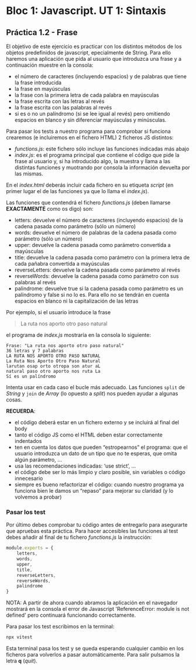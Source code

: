 # Bloc 1: Javascript. UT 1: Sintaxis
## Práctica 1.2 - Frase
El objetivo de este ejercicio es practicar con los distintos métodos de los objetos predefinidos de javascript, epecialmente de String. Para ello haremos una aplicación que pida al usuario que introduzca una frase y a continuación muestre en la consola:
- el número de caracteres (incluyendo espacios) y de palabras que tiene la frase introducida
- la frase en mayúsculas
- la frase con la primera letra de cada palabra en mayúsculas
- la frase escrita con las letras al revés
- la frase escrita con las palabras al revés
- si es o no un palíndromo (si se lee igual al revés) pero omitiendo espacios en blanco y sin diferenciar mayúsculas y minúsculas.

Para pasar los tests a nuestro programa para comprobar si funciona crearemos (e incluiremos en el fichero HTML) 2 ficheros JS distintos:
- _functions.js_: este fichero sólo incluye las funciones indicadas más abajo
- _index.js_: es el programa principal que contiene el código que pide la frase al usuario y, si ha introducido algo, la muestra y llama a las distintas funciones y muotrando por consola la información devuelta por las mismas.

En el _index.html_ deberás incluir cada fichero en su etiqueta _script_ (en primer lugar el de las funciones ya que lo llama el _index.js_).

Las funciones que contendrá el fichero _functions.js_ (deben llamarse **EXACTAMENTE** como os digo) son:
-	letters: devuelve el número de caracteres (incluyendo espacios) de la cadena pasada como parámetro (sólo un número)
-	words: devuelve el número de palabras de la cadena pasada como parámetro (sólo un número)
-	upper: devuelve la cadena pasada como parámetro convertida a mayúsculas
-	title: devuelve la cadena pasada como parámetro con la primera letra de cada pañabra convertida a mayúsculas
-	reverseLetters: devuelve la cadena pasada como parámetro al revés
-	reverseWords: devuelve la cadena pasada como parámetro con sus palabras al revés
-	palindrome: devuelve true si la cadena pasada como parámetro es un palíndromo y false si no lo es. Para ello no se tendrán en cuenta espacios en blanco ni la capitalización de las letras

Por ejemplo, si el usuario introduce la frase 
> La ruta nos aporto otro paso natural

el programa de _index.js_ mostraría en la consola lo siguiente:
```
Frase: "La ruta nos aporto otro paso natural"
36 letras y 7 palabras
LA RUTA NOS APORTO OTRO PASO NATURAL 
La Ruta Nos Aporto Otro Paso Natural 
larutan osap orto otropa son atur aL 
natural paso otro aporto nos ruta La 
Sí es un palíndromo
```

Intenta usar en cada caso el bucle más adecuado. Las funciones `split` de _String_ y `join` de _Array_ (lo opuesto a _split_) nos pueden ayudar a algunas cosas.

**RECUERDA**:
- el código deberá estar en un fichero externo y se incluirá al final del body
- tanto el código JS como el HTML deben estar correctamente indentados
- ten en cuenta los datos que pueden “estropearnos” el programa: que el usuario introduzca un dato de un tipo que no te esperas, que omita algún parámetro, …
- usa las recomendaciones indicadas: ‘use strict’, …
- el código debe ser lo más limpio y claro posible, sin variables o código innecesario
- siempre es bueno refactorizar el código: cuando nuestro programa ya funciona bien le damos un “repaso” para mejorar su claridad (y lo volvemos a probar)

### Pasar los test
Por último debes comprobar tu código antes de entregarlo para asegurarte que apruebas esta práctica. Para hacer accesibles las funciones al test debes añadir al final de tu fichero _functions.js_ la instrucción:
```javascript
module.exports = {
	letters,
	words,
	upper,
	title,
	reverseLetters,
	reverseWords,
	palindrome
}
```

NOTA: A partir de ahora cuando abramos la aplicación en el navegador mostrará en la consola el error de Javascript 'ReferenceError: module is not defined' pero continuará funcionando correctamente.

Para pasar los test escribimos en la terminal:
```bash
npx vitest
```

Esta terminal pasa los test y se queda esperando cualquier cambio en los ficheros para volverlos a pasar automáticamente. Para salir pulsamos la letra **q** (_quit_).

